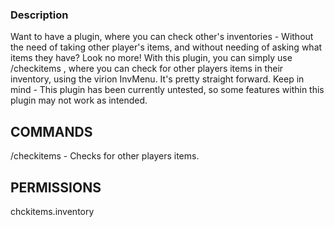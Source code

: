 ### Description
Want to have a plugin, where you can check other's inventories - Without the need of taking other player's items, and without needing of asking what items they have? Look no more! With this plugin, you can simply use /checkitems <player>, where you can check for other players items in their inventory, using the virion InvMenu.
It's pretty straight forward.
  Keep in mind - This plugin has been currently untested, so some features within this plugin may not work as intended.
 
 
 ## COMMANDS
 /checkitems <player> - Checks for other players items.
  
  
  ## PERMISSIONS
  chckitems.inventory
  
